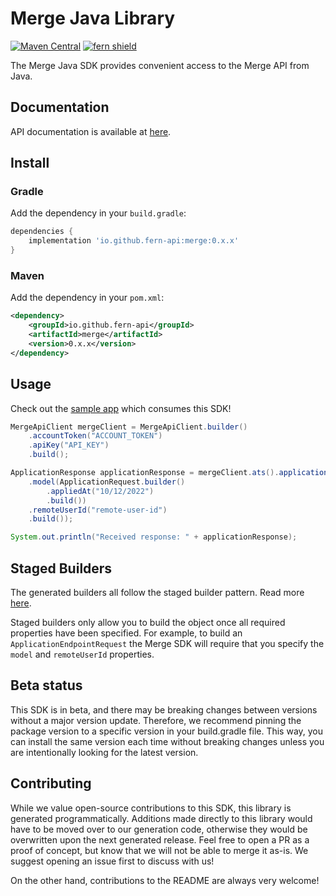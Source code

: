 # Merge Java Library

[![Maven Central](https://img.shields.io/maven-central/v/dev.merge.api/merge-java-client)](https://central.sonatype.com/artifact/dev.merge.api/merge-java-client) 
[![fern shield](https://img.shields.io/badge/%F0%9F%8C%BF-SDK%20generated%20by%20Fern-brightgreen)](https://github.com/fern-api/fern)

The Merge Java SDK provides convenient access to the Merge API from Java. 

## Documentation

API documentation is available at [here](https://docs.merge.dev/basics/authentication/).

## Install

### Gradle

Add the dependency in your `build.gradle`:

```groovy
dependencies {
    implementation 'io.github.fern-api:merge:0.x.x'
}
```

### Maven

Add the dependency in your `pom.xml`:

```xml
<dependency>
    <groupId>io.github.fern-api</groupId>
    <artifactId>merge</artifactId>
    <version>0.x.x</version>
</dependency>
```

## Usage

Check out the [sample app](.sample-app/src/main/java/sample/App.java) which consumes this SDK!

```java
MergeApiClient mergeClient = MergeApiClient.builder()
    .accountToken("ACCOUNT_TOKEN")
    .apiKey("API_KEY")
    .build();

ApplicationResponse applicationResponse = mergeClient.ats().applications().create(ApplicationEndpointRequest.builder()
    .model(ApplicationRequest.builder()
        .appliedAt("10/12/2022")
        .build())
    .remoteUserId("remote-user-id")
    .build());

System.out.println("Received response: " + applicationResponse);
```

## Staged Builders
The generated builders all follow the staged builder pattern. Read more [here](https://immutables.github.io/immutable.html#staged-builder). 

Staged builders only allow you to build the object once all required properties have been specified. For example, to build an `ApplicationEndpointRequest` the Merge SDK will require that you specify the `model` and `remoteUserId` properties. 

## Beta status

This SDK is in beta, and there may be breaking changes between versions without a major version update. Therefore, we recommend pinning the package version to a specific version in your build.gradle file. This way, you can install the same version each time without breaking changes unless you are intentionally looking for the latest version.

## Contributing

While we value open-source contributions to this SDK, this library is generated programmatically. Additions made directly to this library would have to be moved over to our generation code, otherwise they would be overwritten upon the next generated release. Feel free to open a PR as a proof of concept, but know that we will not be able to merge it as-is. We suggest opening an issue first to discuss with us!

On the other hand, contributions to the README are always very welcome!
